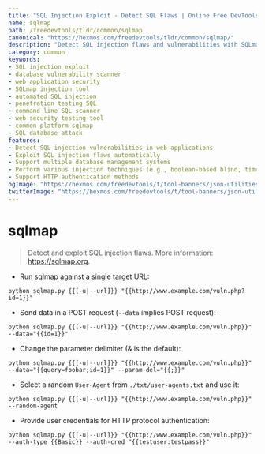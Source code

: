 ```yaml
---
title: "SQL Injection Exploit - Detect SQL Flaws | Online Free DevTools by Hexmos"
name: sqlmap
path: /freedevtools/tldr/common/sqlmap
canonical: "https://hexmos.com/freedevtools/tldr/common/sqlmap/"
description: "Detect SQL injection flaws and vulnerabilities with SQLmap. Quickly exploit database vulnerabilities using this free online tool, no registration required."
category: common
keywords:
- SQL injection exploit
- database vulnerability scanner
- web application security
- SQLmap injection tool
- automated SQL injection
- penetration testing SQL
- command line SQL scanner
- web security testing tool
- common platform sqlmap
- SQL database attack
features:
- Detect SQL injection vulnerabilities in web applications
- Exploit SQL injection flaws automatically
- Support multiple database management systems
- Perform various injection techniques (e.g., boolean-based blind, time-based blind)
- Support HTTP authentication methods
ogImage: "https://hexmos.com/freedevtools/t/tool-banners/json-utilities-banner.png"
twitterImage: "https://hexmos.com/freedevtools/t/tool-banners/json-utilities-banner.png"
---
```


# sqlmap

> Detect and exploit SQL injection flaws.
> More information: <https://sqlmap.org>.

- Run sqlmap against a single target URL:

`python sqlmap.py {{[-u|--url]}} "{{http://www.example.com/vuln.php?id=1}}"`

- Send data in a POST request (`--data` implies POST request):

`python sqlmap.py {{[-u|--url]}} "{{http://www.example.com/vuln.php}}" --data="{{id=1}}"`

- Change the parameter delimiter (& is the default):

`python sqlmap.py {{[-u|--url]}} "{{http://www.example.com/vuln.php}}" --data="{{query=foobar;id=1}}" --param-del="{{;}}"`

- Select a random `User-Agent` from `./txt/user-agents.txt` and use it:

`python sqlmap.py {{[-u|--url]}} "{{http://www.example.com/vuln.php}}" --random-agent`

- Provide user credentials for HTTP protocol authentication:

`python sqlmap.py {{[-u|--url]}} "{{http://www.example.com/vuln.php}}" --auth-type {{Basic}} --auth-cred "{{testuser:testpass}}"`

